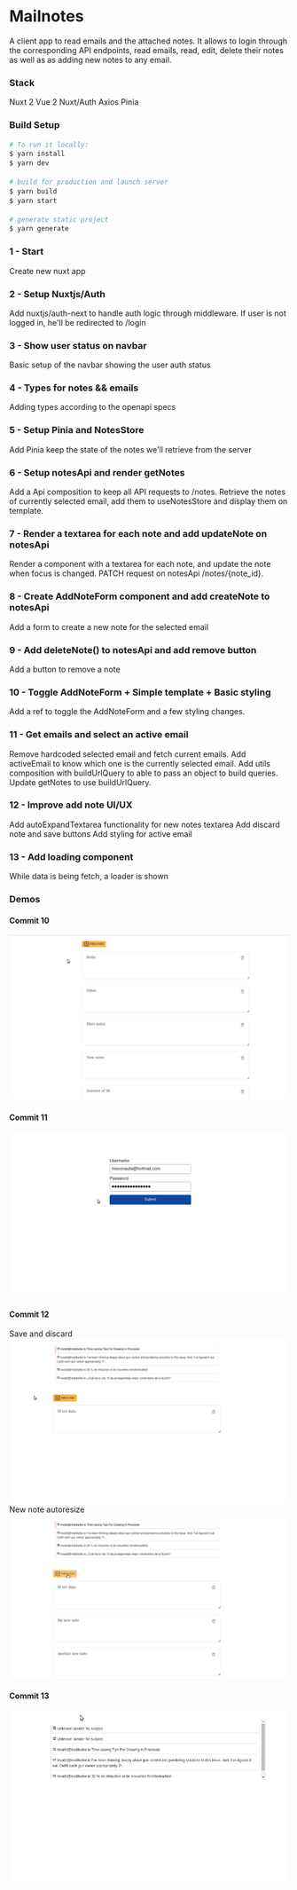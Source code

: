 # Mailnotes
A client app to read emails and the attached notes. It allows to login through the corresponding API endpoints, read emails, read, edit, delete their notes as well as as adding new notes to any email.

### Stack  ###
Nuxt 2
Vue 2
Nuxt/Auth
Axios
Pinia

### Build Setup

```bash
# To run it locally:
$ yarn install
$ yarn dev

# build for production and launch server
$ yarn build
$ yarn start

# generate static project
$ yarn generate
```

### 1 - Start ###
Create new nuxt app

### 2 - Setup Nuxtjs/Auth ###
Add nuxtjs/auth-next to handle auth logic through middleware. If user is not logged in, he'll be redirected to /login

### 3 - Show user status on navbar ###
Basic setup of the navbar showing the user auth status

### 4 - Types for notes && emails  ###
Adding types according to the openapi specs

### 5 - Setup Pinia and NotesStore ###
Add Pinia keep the state of the notes we'll retrieve from the server 

### 6 - Setup notesApi and render getNotes ###
Add a Api composition to keep all API requests to /notes. Retrieve the notes of currently selected email, add them to useNotesStore and display them on template.

### 7 - Render a textarea  for each note and add updateNote on notesApi ###
Render a component with a textarea for each note, and update the note when focus is changed. PATCH request on notesApi /notes/{note_id}.

### 8 - Create AddNoteForm component and add createNote to notesApi ###
Add a form to create a new note for the selected email

### 9 - Add deleteNote() to notesApi and add remove button ###
Add a button to remove a note

### 10 - Toggle AddNoteForm + Simple template + Basic styling ###
Add a ref to toggle the AddNoteForm and a few styling changes.

### 11 - Get emails and select an active email ###
Remove hardcoded selected email and fetch current emails.
Add activeEmail to know which one is the currently selected email.
Add utils composition with buildUrlQuery to able to pass an object to build queries. Update getNotes to use buildUrlQuery.

### 12 - Improve add note UI/UX ###
Add autoExpandTextarea functionality for new notes textarea
Add discard note and save buttons
Add styling for active email

### 13 - Add loading component ###
While data is being fetch, a loader is shown


### Demos ###
#### Commit 10 ###
![Demo GIF](./demo/10-create-delete-update-notes.gif)

#### Commit 11 ###
![Demo GIF](./demo/11-emails-notes.gif)

#### Commit 12 ###
Save and discard
![Demo GIF](./demo/12-add-notes-ui-ux.gif)
New note autoresize
![Demo GIF](./demo/12-add-notes-autoresize.gif)

#### Commit 13 ###
![Demo GIF](./demo/13-loader.gif)


